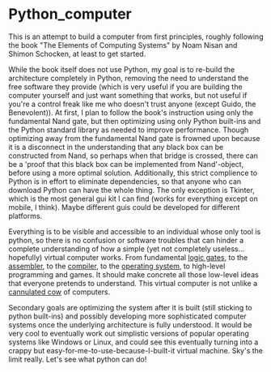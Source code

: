 # Python_computer
This is an attempt to build a computer from first principles, roughly following the book "The Elements of Computing Systems" by Noam Nisan and Shimon Schocken, at least to get started. 

While the book itself does not use Python, my goal is to re-build the architecture completely in Python, removing the need to understand the free software they provide (which is very useful if you are building the computer yourself and just want something that works, but not useful if you're a control freak like me who doesn't trust anyone (except Guido, the Benevolent)). At first, I plan to follow the book's instruction using only the fundamental Nand gate, but then optimizing using only Python built-ins and the Python standard library as needed to improve performance. Though optimizing away from the fundamental Nand gate is frowned upon because it is a disconnect in the understanding that any black box can be constructed from Nand, so perhaps when that bridge is crossed, there can be a 'proof that this black box can be implemented from Nand'-object, before using a more optimal solution. Additionally, this strict complience to Python is in effort to eliminate dependencies, so that anyone who can download Python can have the whole thing. The only exception is Tkinter, which is the most general gui kit I can find (works for everything except on mobile, I think). Maybe different guis could be developed for different platforms.

Everything is to be visible and accessible to an individual whose only tool is python, so there is no confusion or software troubles that can hinder a complete understanding of how a simple (yet not completely useless... hopefully) virtual computer works. From fundamental [logic gates](https://en.wikipedia.org/wiki/Logic_gate), to the [assembler](https://en.wikipedia.org/wiki/Assembly_language), to the [compiler](https://en.wikipedia.org/wiki/Compiler), to the [operating system](https://en.wikipedia.org/wiki/Operating_system), to high-level programming and games. It should make concrete all those low-level ideas that everyone pretends to understand. This virtual computer is not unlike a [cannulated cow](https://en.wikipedia.org/wiki/Cannulated_cow) of computers. 

Secondary goals are optimizing the system after it is built (still sticking to python built-ins) and possibly developing more sophisticated computer systems once the underlying architecture is fully understood. It would be very cool to eventually work out simplistic versions of popular operating systems like Windows or Linux, and could see this eventually turning into a crappy but easy-for-me-to-use-because-I-built-it virtual machine. Sky's the limit really. Let's see what python can do!
